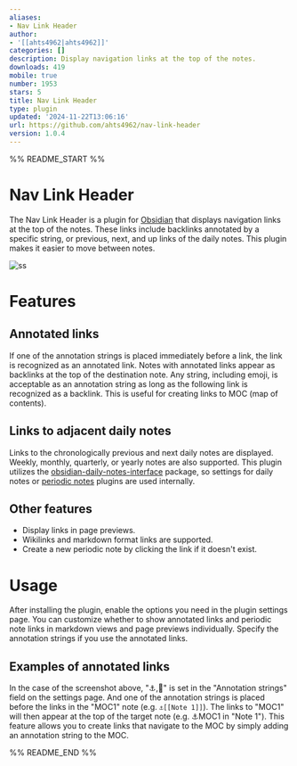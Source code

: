 ```yaml
---
aliases:
- Nav Link Header
author:
- '[[ahts4962|ahts4962]]'
categories: []
description: Display navigation links at the top of the notes.
downloads: 419
mobile: true
number: 1953
stars: 5
title: Nav Link Header
type: plugin
updated: '2024-11-22T13:06:16'
url: https://github.com/ahts4962/nav-link-header
version: 1.0.4
---
```


%% README_START %%

# Nav Link Header

The Nav Link Header is a plugin for [Obsidian](https://obsidian.md/) that displays navigation
links at the top of the notes. These links include
backlinks annotated by a specific string, or previous, next, and up links of the daily notes.
This plugin makes it easier to move between notes.

![ss](https://github.com/user-attachments/assets/c013ac61-d406-4457-ba9c-7a99ee3d669f)

# Features

## Annotated links

If one of the annotation strings is placed immediately before a link, the link is recognized as an annotated link.
Notes with annotated links appear as backlinks at the top of the destination note.
Any string, including emoji, is acceptable as an annotation string as long as the following link is recognized as a backlink.
This is useful for creating links to MOC (map of contents).

## Links to adjacent daily notes

Links to the chronologically previous and next daily notes are displayed.
Weekly, monthly, quarterly, or yearly notes are also supported.
This plugin utilizes the [obsidian-daily-notes-interface](https://github.com/liamcain/obsidian-daily-notes-interface/tree/main) package,
so settings for daily notes or [periodic notes](https://github.com/liamcain/obsidian-periodic-notes) plugins are used internally.

## Other features

- Display links in page previews.
- Wikilinks and markdown format links are supported.
- Create a new periodic note by clicking the link if it doesn't exist.

# Usage

After installing the plugin, enable the options you need in the plugin settings page.
You can customize whether to show annotated links and periodic note links in markdown views and page previews individually.
Specify the annotation strings if you use the annotated links.

## Examples of annotated links

In the case of the screenshot above, "⚓,📅" is set in the "Annotation strings" field on the settings page.
And one of the annotation strings is placed before the links in the "MOC1" note (e.g. `⚓[[Note 1]]`).
The links to "MOC1" will then appear at the top of the target note (e.g. ⚓MOC1 in "Note 1").
This feature allows you to create links that navigate to the MOC by simply adding an annotation string to the MOC.


%% README_END %%